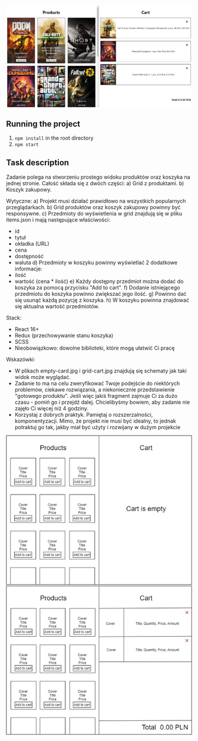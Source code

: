 <img src="./final.jpg">

## Running the project

1. `npm install` in the root directory
2. `npm start`

## Task description

Zadanie polega na stworzeniu prostego widoku produktów oraz koszyka na jednej stronie. Całość składa się z dwóch części:
a) Grid z produktami.
b) Koszyk zakupowy.

Wytyczne:
a) Projekt musi działać prawidłowo na wszystkich popularnych przeglądarkach.
b) Grid produktów oraz koszyk zakupowy powinny być responsywne.
c) Przedmioty do wyświetlenia w grid znajdują się w pliku items.json i mają następujące właściwości:
- id
- tytuł
- okładka (URL)
- cena
- dostępność
- waluta
d) Przedmioty w koszyku powinny wyświetlać 2 dodatkowe informacje:
- ilość
- wartość (cena * ilość)
e) Każdy dostępny przedmiot można dodać do koszyka za pomocą przycisku "Add to cart".
f) Dodanie istniejącego przedmiotu do koszyka powinno zwiększać jego ilość.
g) Powinno dać się usunąć każdą pozycję z koszyka.
h) W koszyku powinna znajdować się aktualna wartość przedmiotów.

Stack:
- React 16+
- Redux (przechowywanie stanu koszyka)
- SCSS
- Nieobowiązkowo: dowolne biblioteki, które mogą ułatwić Ci pracę

Wskazówki:
- W plikach empty-card.jpg i grid-cart.jpg znajdują się schematy jak taki widok może wyglądać.
- Zadanie to ma na celu zweryfikować Twoje podejście do niektórych problemów, ciekawe rozwiązania, a niekoniecznie przedstawienie "gotowego produktu". Jeśli więc jakiś fragment zajmuje Ci za dużo czasu - pomiń go i przejdź dalej. Chcielibyśmy bowiem, aby zadanie nie zajęło Ci więcej niż 4 godziny.
- Korzystaj z dobrych praktyk. Pamiętaj o rozszerzalności, komponentyzacji. Mimo, że projekt nie musi być idealny, to jednak potraktuj go tak, jakby miał być użyty i rozwijany w dużym projekcie

<img src="./empty-cart.jpg">
<img src="./grid-cart.jpg">

